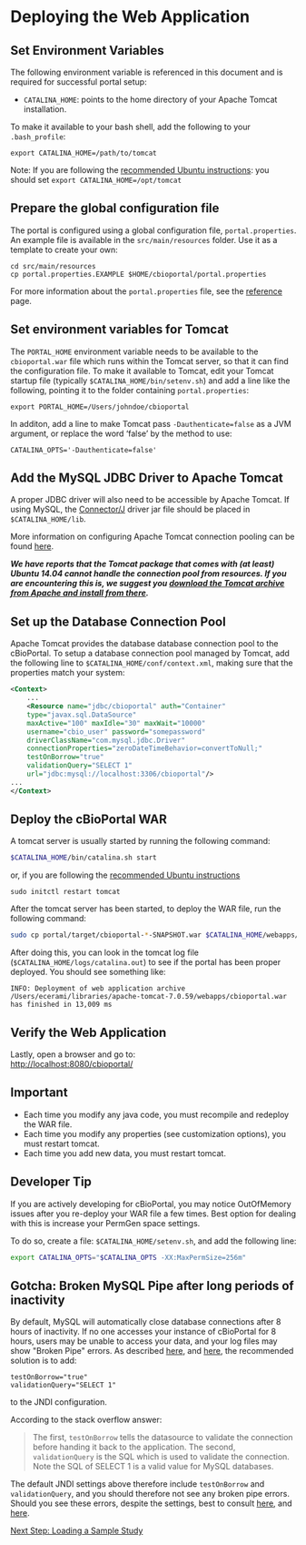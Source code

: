 # Deploying the Web Application

## Set Environment Variables

The following environment variable is referenced in this document and is required for successful portal setup:

-   `CATALINA_HOME`: points to the home directory of your Apache Tomcat installation.

To make it available to your bash shell, add the following to your `.bash_profile`:

    export CATALINA_HOME=/path/to/tomcat

Note: If you are following the [recommended Ubuntu instructions](https://www.digitalocean.com/community/tutorials/how-to-install-apache-tomcat-8-on-ubuntu-14-04): you should set `export CATALINA_HOME=/opt/tomcat`

## Prepare the global configuration file

The portal is configured using a global configuration file, `portal.properties`.
An example file is available in the `src/main/resources` folder.
Use it as a template to create your own:

    cd src/main/resources
    cp portal.properties.EXAMPLE $HOME/cbioportal/portal.properties

For more information about the `portal.properties` file,
see the [reference](portal.properties-Reference.md) page.

## Set environment variables for Tomcat

The `PORTAL_HOME` environment variable needs to be available to
the `cbioportal.war` file which runs within the Tomcat server,
so that it can find the configuration file. To make it available to Tomcat,
edit your Tomcat startup file (typically `$CATALINA_HOME/bin/setenv.sh`)
and add a line like the following, pointing it to the folder containing
`portal.properties`:

    export PORTAL_HOME=/Users/johndoe/cbioportal

In additon, add a line to make Tomcat pass `-Dauthenticate=false`
as a JVM argument, or replace the word ‘false’ by the method to use:

    CATALINA_OPTS='-Dauthenticate=false'

## Add the MySQL JDBC Driver to Apache Tomcat

A proper JDBC driver will also need to be accessible by Apache Tomcat. If using MySQL, the [Connector/J](http://dev.mysql.com/downloads/connector/j/) driver jar file should be placed in `$CATALINA_HOME/lib`.

More information on configuring Apache Tomcat connection pooling can be found [here](http://tomcat.apache.org/tomcat-7.0-doc/jndi-datasource-examples-howto.html).

**_We have reports that the Tomcat package that comes with (at least) Ubuntu 14.04 cannot handle the connection pool from resources. If you are encountering this is, we suggest you [download the Tomcat archive from Apache and install from there](https://www.digitalocean.com/community/tutorials/how-to-install-apache-tomcat-8-on-ubuntu-14-04)._**

## Set up the Database Connection Pool

Apache Tomcat provides the database database connection pool to the cBioPortal. To setup a database connection pool managed by Tomcat, add the following line to `$CATALINA_HOME/conf/context.xml`, making sure that the properties match your system:

```xml
<Context>
    ...
    <Resource name="jdbc/cbioportal" auth="Container"
    type="javax.sql.DataSource"
    maxActive="100" maxIdle="30" maxWait="10000"
    username="cbio_user" password="somepassword"
    driverClassName="com.mysql.jdbc.Driver"
    connectionProperties="zeroDateTimeBehavior=convertToNull;"
    testOnBorrow="true"
    validationQuery="SELECT 1"
    url="jdbc:mysql://localhost:3306/cbioportal"/>
...
</Context>
```

## Deploy the cBioPortal WAR

A tomcat server is usually started by running the following command:

```bash
$CATALINA_HOME/bin/catalina.sh start
```

or, if you are following the [recommended Ubuntu instructions](https://www.digitalocean.com/community/tutorials/how-to-install-apache-tomcat-8-on-ubuntu-14-04)

    sudo initctl restart tomcat

After the tomcat server has been started, to deploy the WAR file, run the following command:

```bash
sudo cp portal/target/cbioportal-*-SNAPSHOT.war $CATALINA_HOME/webapps/cbioportal.war
```

After doing this, you can look in the tomcat log file (`$CATALINA_HOME/logs/catalina.out`) to see if the portal has been proper deployed. You should see something like:

    INFO: Deployment of web application archive /Users/ecerami/libraries/apache-tomcat-7.0.59/webapps/cbioportal.war has finished in 13,009 ms

## Verify the Web Application

Lastly, open a browser and go to:  
<http://localhost:8080/cbioportal/>

## Important

-   Each time you modify any java code, you must recompile and redeploy the WAR file.
-   Each time you modify any properties (see customization options), you must restart tomcat.
-   Each time you add new data, you must restart tomcat.

## Developer Tip

If you are actively developing for cBioPortal, you may notice OutOfMemory issues after you re-deploy your WAR file a few times. Best option for dealing with this is increase your PermGen space settings.

To do so, create a file: `$CATALINA_HOME/setenv.sh`, and add the following line:

```bash
export CATALINA_OPTS="$CATALINA_OPTS -XX:MaxPermSize=256m"
```

## Gotcha: Broken MySQL Pipe after long periods of inactivity

By default, MySQL will automatically close database connections after 8 hours of inactivity. If no one accesses your instance of cBioPortal for 8 hours, users may be unable to access your data, and your log files may show "Broken Pipe" errors. As described [here](http://juststuffreally.blogspot.com/2007/10/broken-pipes-with-tomcat-and-dbcp.html), and [here](http://stackoverflow.com/questions/20848219/tomcat-mysql-java-servlet-application-getting-500-error-after-some-hours-of-inac), the recommended solution is to add:

    testOnBorrow="true"
    validationQuery="SELECT 1"

to the JNDI configuration.

According to the stack overflow answer:

> The first, `testOnBorrow` tells the datasource to validate the connection before handing it back to the application. The second, `validationQuery` is the SQL which is used to validate the connection. Note the SQL of SELECT 1 is a valid value for MySQL databases.

The default JNDI settings above therefore include `testOnBorrow` and `validationQuery`, and you should therefore not see any broken pipe errors. Should you see these errors, despite the settings, best to consult [here](http://juststuffreally.blogspot.com/2007/10/broken-pipes-with-tomcat-and-dbcp.html), and [here](http://stackoverflow.com/questions/20848219/tomcat-mysql-java-servlet-application-getting-500-error-after-some-hours-of-inac).

[Next Step: Loading a Sample Study](Load-Sample-Cancer-Study.md)
